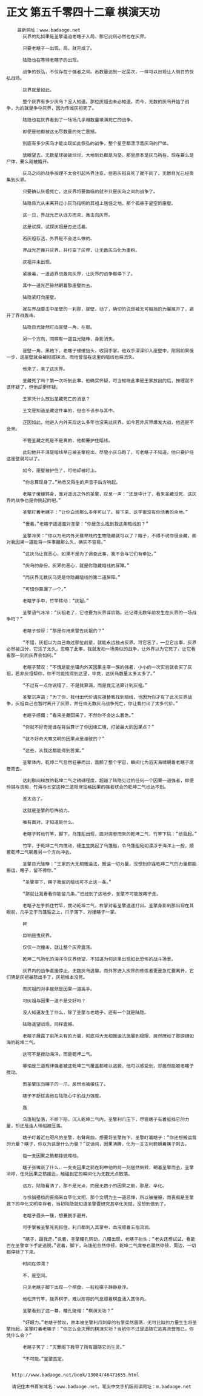 # 正文 第五千零四十二章 棋演天功
        最新网址：www.badaoge.net
          灰界的乱如果是圣擎逼迫老瞎子入局，那它此刻必然也在灰界。
      
          只要老瞎子一出现，局，就完成了。
      
          陆隐也在等待老瞎子的出现。
      
          战争的恢弘，不仅存在于强者之间。若数量达到一定层次，一样可以出现让人侧目的恢弘战场。
      
          灰界就是如此。
      
          整个灰界有多少灰乌？没人知道。那位灰祖也未必知道。而今，无数的灰乌开始了战争，为的就是争夺灰界，因为传闻灰祖死了。
      
          陆隐也在灰界看到了一场场几乎用数量填满死亡的战争。
      
          即便是他都被这无尽数量的死亡震撼。
      
          到底有多少灰乌才能出现如此恢弘的战争，整个星空都漂浮着灰乌的尸体。
      
          放眼望去，无数星球破破烂烂，大地到处都是沟壑，那里原本是灰乌所在，现在要么是尸体，要么就被撬开。
      
          灰乌之间的战争按理不太会引起外界注意，但若灰祖真死了就不同了，无数目光已经聚集到灰界。
      
          只要确认灰祖死亡，这灰界将要面临的就不只是灰乌之间的战争了。
      
          陆隐目光从未离开过小灰乌指明的其祖上居住之地，那个孤悬于星空的崖壁。
      
          这一日，界战光芒从远方而来，轰击向灰界。
      
          这是试探，试探灰祖是否还活着。
      
          若灰祖存活，外界是不会这么做的。
      
          界战光芒撕开灰界，并打穿了灰界，让无数灰乌化为齑粉。
      
          灰祖并未出现。
      
          紧接着，一道道界战轰向灰界，让灰界的战争都停下了。
      
          其中一道光芒赫然朝着那崖壁而去。
      
          陆隐紧盯向崖壁。
      
          就在界战要击中崖壁的一刹那，崖壁，动了，确切的说是被无可阻挡的力量推开了，避开了界战轰击。
      
          陆隐目光陡然盯向崖壁一角，在那。
      
          另一个方向，同样有一道目光陡睁，身影消失。
      
          崖壁一角，黑袍下，老瞎子缓缓抬头，收回手掌。他双手深深印入崖壁中，刚刚如果慢一步，这崖壁就会被彻底抹消，而他曾留在这里的暗线也将消失。
      
          他来了，来了这灰界。
      
          圣藏死了吗？第一次听到此事，他确实怀疑，可当知晓此事是王家放出的后，按理就不该怀疑了，但他却更怀疑。
      
          王家凭什么放出圣藏死亡的消息？
      
          王文是知道圣藏这件事的，但也不该参与其中。
      
          正因如此，他进入内外天后这么多年也没来过灰界。如今若非灰界爆发大战，他还是不会来。
      
          不管圣藏之死是不是真的，他都要护住暗线。
      
          此刻他并不清楚暗线早已被圣擎挖出，尽管小灰乌跑了，可老瞎子不知道，他只要护住这崖壁就可以了。
      
          如今，崖壁被护住了，可他却被盯上。
      
          “你总算现身了。”熟悉又陌生的声音于后方响起。
      
          老瞎子缓缓转身，面对遥远之外的圣擎，叹息一声：“还是中计了，看来圣藏没死，这灰界的战争也是你挑起的吧。”
      
          圣擎盯着老瞎子：“让你白活那么多年可以了。接下来，这宇宙没有你活着的余地。”
      
          “慢着。”老瞎子遥遥面对圣擎：“你是怎么找到我这条暗线的？”
      
          圣擎冷笑：“你以为用内外天最卑贱的生物隐藏就可以了？瞎子，不得不说你很会藏，面对我因果一道能将一件事藏那么久，确实不容易。”
      
          “这灰乌让我恶心，如果不是为了调查此事，我不会与它们有牵扯。”
      
          “灰乌的身份，灰界的恶心，就是你隐藏暗线的屏障。”
      
          “而灰界无数灰乌更是你隐藏暗线的第二道屏障。”
      
          “可惜你算漏了一个。”
      
          老瞎子手中，竹竿转动：“灰祖。”
      
          圣擎语气冰冷：“灰祖老了，它也要为灰界谋后路。还记得无数年前发生在灰界的一场战争吗？”
      
          老瞎子惊讶：“那是你用来警告灰祖的？”
      
          “不错，灰祖以为自己救过那位前辈，就能永远独占灰界。可它忘了，一旦它出事，灰界必然被瓜分，它活了太久，忽略了此事，我就发动一场类似的战争，让外界以为它死了，让它看看那一刻的灰界会如何。”
      
          老瞎子赞叹：“不愧是能坐镇内外天因果主宰一族的强者，小小的一次实验就收买了灰祖，若非灰祖帮你，你不可能找得到这里，毕竟，这灰乌数量太多太多了。”
      
          “不过有一点你说错了，不是我算漏，而是我无法算计到灰祖。”
      
          圣擎沉声道：“为了你，我付出代价请灰祖替我找到暗线，也因为你才有了此次灰界战争，灰祖自己也暂时离开了灰界，并任由无数灰乌战争死亡，你让我付出了太多代价。”
      
          老瞎子感慨：“看来圣藏回来了，不然你不会这么着急。”
      
          “你就不好奇是谁在背后算计了你因缘汇境，打破最大的因果点？”
      
          “就不好奇大骞文明的因果点是谁破的？”
      
          “这些，从我这都能得到答案。”
      
          圣擎体内，乾坤二气忽然狂暴而出，震颤了整个宇宙，瞬间化为滔天海啸朝着老瞎子席卷而去。
      
          这刹那间释放的乾坤二气之磅礴程度，超越了陆隐见过的任何一个因果一道强者，即便怜铖与丧痴，竹海与长空这种三道规律定格因果的强者联合的乾坤二气也达不到。
      
          差太远了。
      
          这就是圣擎的恐怖战力。
      
          唯有面对，才知道是什么。
      
          老瞎子转动竹竿，脚下，乌篷船出现，面对席卷而来的乾坤二气，竹竿下挑：“给我起。”
      
          竹竿，于乾坤二气内搅动，硬生生挑起了乌篷船，令乌篷船宛如漂浮于海洋上一般，顺着乾坤二气朝着另一个方向冲去。
      
          圣擎目光陡睁：“王家的大无相搬运法，搬运一切力量，没想到你连乾坤二气的力量都能搬运，瞎子，留不得你。”
      
          “圣擎宰下，瞎子我留的暗线可不止这一条。”
      
          “那就让我看看你能留几条。”已经到了这地步，圣擎不可能放瞎子走。
      
          老瞎子左手抓住竹竿，搅动乾坤二气，右掌对着圣擎遥遥打出。圣擎身影刹那出现在其眼前，几乎立于乌篷船之上，爪子落下，对撞瞎子一掌。
      
          砰
      
          巨响摇曳灰界。
      
          仅仅一次撞击，就让整个灰界震荡。
      
          乾坤二气所化的海洋令灰界绝望，不知道为何这里出现如此恐怖的战斗场景。
      
          灰界内的战争直接停止，无数灰乌逃窜。而外界进入灰界的修炼者更是急忙要离开，它们猜是灰祖暴怒出手了，灰祖根本没死。
      
          而灰祖的对手居然是因果一道高手。
      
          可灰祖与因果一道不是交好吗？
      
          没人知道发生了什么，除了圣擎与老瞎子，还有一个就是陆隐。
      
          陆隐遥望战场，同样震撼。
      
          老瞎子展露了前所未有的力量，彻底将大无相搬运法施展到极限，居然搅动了那磅礴如海的乾坤二气。
      
          这可不是搅动海洋，而是乾坤二气。
      
          哪怕是三道规律强者被这乾坤二气覆盖都难以逃脱，他可以感受到，却居然能被老瞎子搅动。
      
          而圣擎压向瞎子的一爪，居然也被接住了。
      
          瞎子不断拔高他在陆隐心中的战力强度。
      
          轰
      
          乌篷船坠落，不断下陷，沉入乾坤二气内，圣擎利爪压下，尽管瞎子有着抵挡它的力量，却还是连人带船被压落。
      
          瞎子盯着近在咫尺的圣擎，右臂弯曲，想要将圣擎拖下，圣擎盯着瞎子：“你还想搬运我的力量？瞎子，你以为这是什么力量？”说话间，因果沸腾，化为一支支利箭朝着瞎子刺去。
      
          每一支因果之箭都锋锐难挡。
      
          瞎子张嘴说了什么，一支支因果之箭在刺中他的前一刻居然倒转，朝着圣擎而去，圣擎冷哼，任凭因果之箭接近，触碰到它的瞬间化为无数光点散落。
      
          远方，陆隐看清了，那不是光点，而是无数小的因果之箭，那是，卒化。
      
          与怜铖搭档的丧痴来自卒化文明，那个文明为主一道忌惮，所以被摧毁，而丧痴是圣擎救下的卒化文明幸存者，当初陆隐就知道圣擎要研究其卒化天赋，没想到做到了。
      
          老瞎子眉头一簇，想要脱手避开。
      
          可手掌被圣擎死死抓住，利爪都刺入其掌中，血液顺着五指流淌。
      
          “瞎子，跟我走。”说着，圣擎瞳孔转动，八瞳出现，老瞎子抬头：“老夫还想试试，看能否在圣擎宰下手底逃脱。”说着，脚下，乌篷船忽然停顿，乾坤二气席卷也骤然停顿，周边，一切都停顿了下来。
      
          时间在停滞？
      
          不，是空间。
      
          只见老瞎子脚下出现一个棋盘，一粒粒棋子静静悬浮。
      
          他松开竹竿，拨弄棋子，难以形容的气息顺着棋盘涌入其体内。
      
          圣擎看到了这一幕，瞳孔陡缩：“棋演天功？”
      
          “好眼力。”老瞎子赞叹，原本被圣擎利爪刺穿的右掌突然震荡，无可比拟的力量生生将圣擎抬起，圣擎盯着老瞎子：“你怎么会灭罪的棋演天功？当初你不过是追随它逃离流营而已，你凭什么会？”
      
          老瞎子笑了：“灭罪阁下教导了所有跟随它的生灵。”
      
          “不可能。”圣擎否定。
      
      
      http://www.badaoge.net/book/13084/46471655.html
      
      请记住本书首发域名：www.badaoge.net。笔尖中文手机版阅读网址：m.badaoge.net